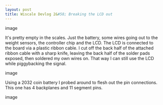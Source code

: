 ```yaml
---
layout: post
title: Wiscale Devlog 2&#58; Breaking the LCD out
---
```


image

It's pretty empty in the scales. Just the battery, some wires going out to the weight sensors, the controller chip and the LCD. The LCD is connected to the board via a plastic ribbon cable. I cut off the back half of the attached ribbon cable with a sharp knife, leaving the back half of the solder pads exposed, then soldered my own wires on. That way I can still use the LCD while piggybacking the signal.

image

Using a 2032 coin battery I probed around to flesh out the pin connections. This one has 4 backplanes and 11 segment pins.

image

